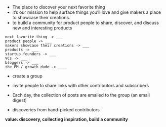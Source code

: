 

- The place to discover your next favorite thing
- it’s our mission to help surface things you’ll love and give makers a place to showcase their creations.
- to build a community for product people to share, discover, and discuss new and interesting products

```
next favorite thing -> ___
product people -> ___
makers showcase their creations -> ___
products -> ___
startup founders -> ___
VCs -> ___ 
bloggers -> ___
the PM / growth dude -> ____
```

- create a group
- invite people to share links with other contributors and subscribers
- Each day, the collection of posts are emailed to the group
(an email digest)

- discoveries from hand-picked contributors


**value: discovery, collecting inspiration, build a community**
